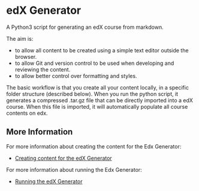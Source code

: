 # edX Generator

A Python3 script for generating an edX course from markdown.

The aim is:
- to allow all content to be created using a simple text editor outside the browser.
- to allow Git and version control to be used when developing and reviewing the content.
- to allow better control over formatting and styles.

The basic workflow is that you create all your content locally, in a specific folder structure (described below). When you run the python script, it generates a compressed .tar.gz file that can be directly imported into a edX course. When this file is imported, it will automatically populate all course contents on edx.

## More Information

For more information about creating the content for the Edx Generator:
* [Creating content for the edX Generator](./README_DEV.md)

For more information about running the Edx Generator:
* [Running the edX Generator](./README_RUN.md)
